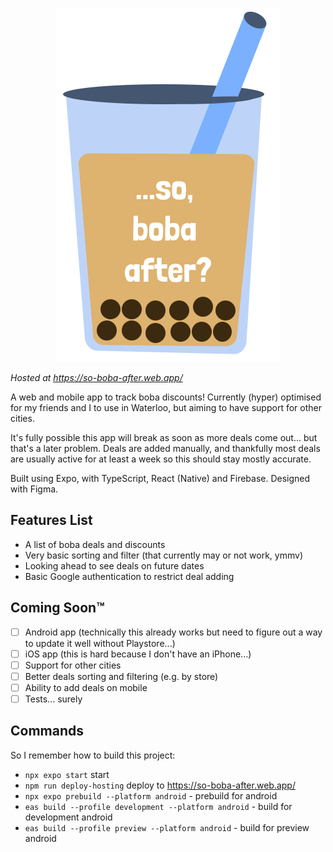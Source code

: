 <p align="center">
   <img src="./assets/images/boba.svg">
</p>

_Hosted at https://so-boba-after.web.app/_

A web and mobile app to track boba discounts! Currently (hyper) optimised for my friends and I to use in Waterloo, but aiming to have support for other cities.

It's fully possible this app will break as soon as more deals come out... but that's a later problem. Deals are added manually, and thankfully most deals are usually active for at least a week so this should stay mostly accurate. 

Built using Expo, with TypeScript, React (Native) and Firebase. Designed with Figma.

## Features List
- A list of boba deals and discounts
- Very basic sorting and filter (that currently may or not work, ymmv)
- Looking ahead to see deals on future dates
- Basic Google authentication to restrict deal adding

## Coming Soon™️
- [ ] Android app (technically this already works but need to figure out a way to update it well without Playstore...)
- [ ] iOS app (this is hard because I don't have an iPhone...)
- [ ] Support for other cities
- [ ] Better deals sorting and filtering (e.g. by store)
- [ ] Ability to add deals on mobile
- [ ] Tests... surely

## Commands
So I remember how to build this project:
- `npx expo start` start
- `npm run deploy-hosting` deploy to https://so-boba-after.web.app/
- `npx expo prebuild --platform android` - prebuild for android
- `eas build --profile development --platform android` - build for development android
- `eas build --profile preview --platform android` - build for preview android
